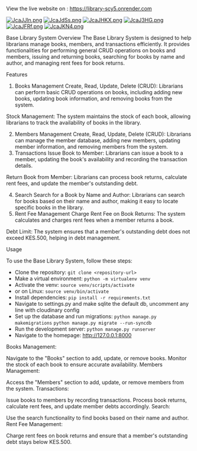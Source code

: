 View the live website on : https://library-scy5.onrender.com

[![JcaJJln.png](https://iili.io/JcaJJln.png)](https://freeimage.host/)
[![JcaJdSs.png](https://iili.io/JcaJdSs.png)](https://freeimage.host/)
[![JcaJHKX.png](https://iili.io/JcaJHKX.png)](https://freeimage.host/)
[![JcaJ3HG.png](https://iili.io/JcaJ3HG.png)](https://freeimage.host/)
[![JcaJFRf.png](https://iili.io/JcaJFRf.png)](https://freeimage.host/)
[![JcaJKN4.png](https://iili.io/JcaJKN4.png)](https://freeimage.host/)


Base Library System
Overview
The Base Library System is designed to help librarians manage books, members, and transactions efficiently. It provides functionalities for performing general CRUD operations on books and members, issuing and returning books, searching for books by name and author, and managing rent fees for book returns.

Features

1. Books Management
   Create, Read, Update, Delete (CRUD): Librarians can perform basic CRUD operations on books, including adding new books, updating book information, and removing books from the system.

Stock Management: The system maintains the stock of each book, allowing librarians to track the availability of books in the library.

2. Members Management
   Create, Read, Update, Delete (CRUD): Librarians can manage the member database, adding new members, updating member information, and removing members from the system.
3. Transactions
   Issue Book to Member: Librarians can issue a book to a member, updating the book's availability and recording the transaction details.

Return Book from Member: Librarians can process book returns, calculate rent fees, and update the member's outstanding debt.

4. Search
   Search for a Book by Name and Author: Librarians can search for books based on their name and author, making it easy to locate specific books in the library.
5. Rent Fee Management
   Charge Rent Fee on Book Returns: The system calculates and charges rent fees when a member returns a book.

Debt Limit: The system ensures that a member's outstanding debt does not exceed KES.500, helping in debt management.

Usage

To use the Base Library System, follow these steps:

- Clone the repository: `git clone <repository-url>`
- Make a virtual environment: `python -m virtualenv venv`
- Activate the venv: `source venv/scripts/activate`
- or on Linux: `source venv/bin/activate`
- Install dependencies: `pip install -r requirements.txt`
- Navigate to settings.py and make sqlite the default db, uncomment any line with cloudinary config
- Set up the database and run migrations: `python manage.py makemigrations` `python manage.py migrate --run-syncdb`
- Run the development server: `python manage.py runserver`
- Navigate to the homepage: http://127.0.0.1:8000

Books Management:

Navigate to the "Books" section to add, update, or remove books.
Monitor the stock of each book to ensure accurate availability.
Members Management:

Access the "Members" section to add, update, or remove members from the system.
Transactions:

Issue books to members by recording transactions.
Process book returns, calculate rent fees, and update member debts accordingly.
Search:

Use the search functionality to find books based on their name and author.
Rent Fee Management:

Charge rent fees on book returns and ensure that a member's outstanding debt stays below KES.500.
